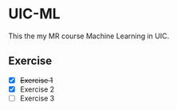 # UIC-ML
This the my MR course Machine Learning in UIC.

## Exercise

- [x] ~~Exercise 1~~
- [x] Exercise 2
- [ ] Exercise 3
